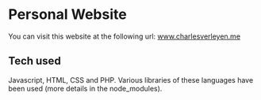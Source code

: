 # Personal Website

You can visit this website at the following url: www.charlesverleyen.me

## Tech used

Javascript, HTML, CSS and PHP. Various libraries of these languages have been used (more details in the node_modules).